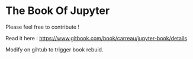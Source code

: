 The Book Of Jupyter
===================

Please feel free to contribute !


Read it here : https://www.gitbook.com/book/carreau/jupyter-book/details


Modify on gihtub to trigger book rebuid.

